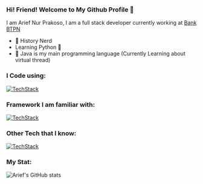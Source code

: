 ### Hi! Friend! Welcome to My Github Profile :wave:	

I am Arief Nur Prakoso, I am a full stack developer currently working at [Bank BTPN](https://www.btpn.com/)
- :monocle_face: History Nerd
- Learning Python :snake:	
- :runner: Java is my main programming language (Currently Learning about virtual thread)


### I Code using:
[![TechStack](https://skillicons.dev/icons?i=java,js,ts,cs,py,css,idea,html&theme=light)](https://skillicons.dev)
### Framework I am familiar with:
[![TechStack](https://skillicons.dev/icons?i=spring,angular&theme=light)](https://skillicons.dev)
### Other Tech that I know:
[![TechStack](https://skillicons.dev/icons?i=kafka,postgres,mongodb,hibernate,grafana,elasticsearch,openshift&theme=light)](https://skillicons.dev)

### My Stat:
![Arief's GitHub stats](https://github-readme-stats.vercel.app/api?username=ariefnur65&show_icons=true)
<!--
**ariefnur65/ariefnur65** is a ✨ _special_ ✨ repository because its `README.md` (this file) appears on your GitHub profile.

Here are some ideas to get you started:

- 🔭 I’m currently working on ...
- 🌱 I’m currently learning ...
- 👯 I’m looking to collaborate on ...
- 🤔 I’m looking for help with ...
- 💬 Ask me about ...
- 📫 How to reach me: ...
- 😄 Pronouns: ...
- ⚡ Fun fact: ...
-->

